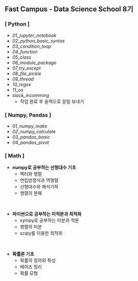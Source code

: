 ## Fast Campus - Data Science School 8기
### [ Python ]
- *01_jupyter_notebook*
- *02_python_basic_syntax*
- *03_condition_loop*
- *04_function*
- *05_class*
- *06_module_package*
- *07_try_except*
- *08_file_pickle*
- *09_thread*
- *10_regex*
- *11_os*
- *slack_incomming* 
  - 작업 완료 후 슬랙으로 알림 보내기
    </br>
### [ Numpy, Pandas ]
- *01_numpy_make*
- *02_numpy_calculate*
- *03_pandas_basic*
- *04_pandas_pivot*
  </br>
### [ Math ]
- **numpy로 공부하는 선형대수 기초**
  - 벡터와 행렬
  - 연립방정식과 역행렬
  - 선형대수와 해석기하
  - 행렬의 분해
<br>
      
- **파이썬으로 공부하는 미적분과 최적화**
  - sympy로 공부하는 미분과 적분
  - 행렬의 미분
  - scipy를 이용한 최적화
</br>

- **확률론 기초**
  - 확률의 정의와 특성
  - 베이즈 정리
  - 확률 모형
</br>
